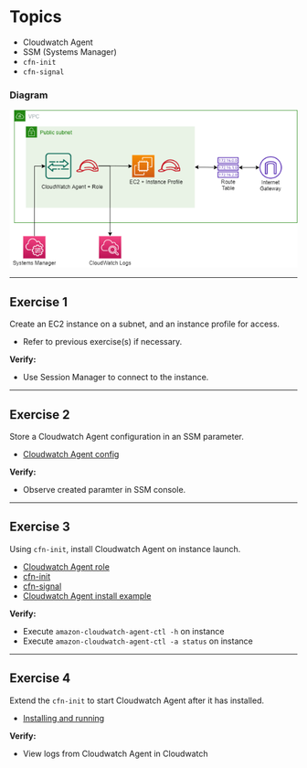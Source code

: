 # Topics
- Cloudwatch Agent
- SSM (Systems Manager)
- `cfn-init`
- `cfn-signal`

### Diagram

![Diagram](e08.png)

---

## Exercise 1 
Create an EC2 instance on a subnet, and an instance profile for access.
- Refer to previous exercise(s) if necessary. 

**Verify:** 
- Use Session Manager to connect to the instance.

---

## Exercise 2
Store a Cloudwatch Agent configuration in an SSM parameter.
- [Cloudwatch Agent config](https://docs.aws.amazon.com/AmazonCloudWatch/latest/monitoring/CloudWatch-Agent-Configuration-File-Details.html)

**Verify:**
- Observe created paramter in SSM console.

---

## Exercise 3
Using `cfn-init`, install Cloudwatch Agent on instance launch.
- [Cloudwatch Agent role](https://docs.aws.amazon.com/AmazonCloudWatch/latest/monitoring/create-iam-roles-for-cloudwatch-agent.html)
- [cfn-init](https://docs.aws.amazon.com/AWSCloudFormation/latest/UserGuide/cfn-init.html#w2ab1c33c42c29b9b2)
- [cfn-signal](https://docs.aws.amazon.com/AWSCloudFormation/latest/UserGuide/cfn-signal.html)
- [Cloudwatch Agent install example](https://github.com/awslabs/aws-cloudformation-templates/blob/master/aws/solutions/AmazonCloudWatchAgent/inline/amazon_linux.template)

**Verify:**
- Execute `amazon-cloudwatch-agent-ctl -h` on instance
- Execute `amazon-cloudwatch-agent-ctl -a status` on instance

---

## Exercise 4
Extend the `cfn-init` to start Cloudwatch Agent after it has installed.
- [Installing and running](https://docs.aws.amazon.com/AmazonCloudWatch/latest/monitoring/install-CloudWatch-Agent-commandline-fleet.html)

**Verify:**
- View logs from Cloudwatch Agent in Cloudwatch
